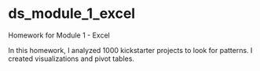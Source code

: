 # ds_module_1_excel
Homework for Module 1 - Excel

In this homework, I analyzed 1000 kickstarter projects to look for patterns. I created visualizations and pivot tables.
